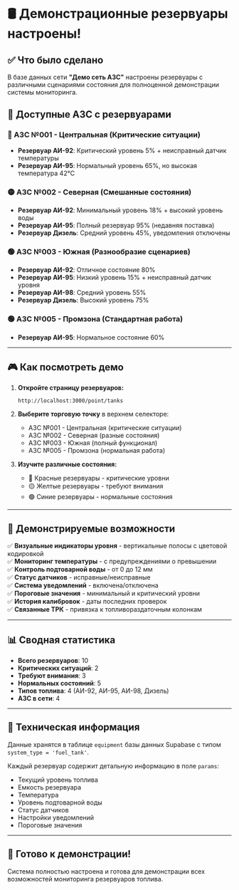 # 🛢️ Демонстрационные резервуары настроены!

## ✅ Что было сделано

В базе данных сети **"Демо сеть АЗС"** настроены резервуары с различными сценариями состояния для полноценной демонстрации системы мониторинга.

## 🏪 Доступные АЗС с резервуарами

### 🔴 АЗС №001 - Центральная (Критические ситуации)
- **Резервуар АИ-92**: Критический уровень 5% + неисправный датчик температуры
- **Резервуар АИ-95**: Нормальный уровень 65%, но высокая температура 42°C

### 🟡 АЗС №002 - Северная (Смешанные состояния)  
- **Резервуар АИ-92**: Минимальный уровень 18% + высокий уровень воды
- **Резервуар АИ-95**: Полный резервуар 95% (недавняя поставка)
- **Резервуар Дизель**: Средний уровень 45%, уведомления отключены

### 🟢 АЗС №003 - Южная (Разнообразие сценариев)
- **Резервуар АИ-92**: Отличное состояние 80%
- **Резервуар АИ-95**: Низкий уровень 15% + неисправный датчик уровня  
- **Резервуар АИ-98**: Средний уровень 55%
- **Резервуар Дизель**: Высокий уровень 75%

### 🟢 АЗС №005 - Промзона (Стандартная работа)
- **Резервуар АИ-95**: Нормальное состояние 60%

---

## 🎮 Как посмотреть демо

1. **Откройте страницу резервуаров:**
   ```
   http://localhost:3000/point/tanks
   ```

2. **Выберите торговую точку** в верхнем селекторе:
   - АЗС №001 - Центральная (критические ситуации)
   - АЗС №002 - Северная (разные состояния) 
   - АЗС №003 - Южная (полный функционал)
   - АЗС №005 - Промзона (нормальная работа)

3. **Изучите различные состояния:**
   - 🔴 Красные резервуары - критические уровни
   - 🟡 Желтые резервуары - требуют внимания
   - 🟢 Синие резервуары - нормальные состояния

---

## 🎯 Демонстрируемые возможности

✅ **Визуальные индикаторы уровня** - вертикальные полосы с цветовой кодировкой  
✅ **Мониторинг температуры** - с предупреждениями о превышении  
✅ **Контроль подтоварной воды** - от 0 до 12 мм  
✅ **Статус датчиков** - исправные/неисправные  
✅ **Система уведомлений** - включена/отключена  
✅ **Пороговые значения** - минимальный и критический уровни  
✅ **История калибровок** - даты последних проверок  
✅ **Связанные ТРК** - привязка к топливораздаточным колонкам  

---

## 📊 Сводная статистика

- **Всего резервуаров**: 10
- **Критических ситуаций**: 2
- **Требуют внимания**: 3  
- **Нормальных состояний**: 5
- **Типов топлива**: 4 (АИ-92, АИ-95, АИ-98, Дизель)
- **АЗС в сети**: 4

---

## 🔧 Техническая информация

Данные хранятся в таблице `equipment` базы данных Supabase с типом `system_type = 'fuel_tank'`.

Каждый резервуар содержит детальную информацию в поле `params`:
- Текущий уровень топлива
- Емкость резервуара  
- Температура
- Уровень подтоварной воды
- Статус датчиков
- Настройки уведомлений
- Пороговые значения

---

## 🎉 Готово к демонстрации!

Система полностью настроена и готова для демонстрации всех возможностей мониторинга резервуаров топлива.